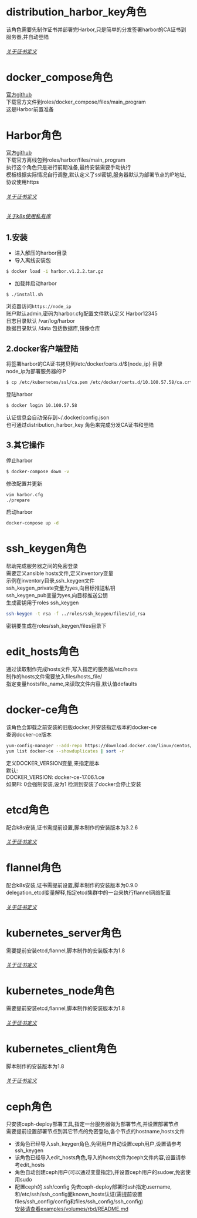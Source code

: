 # distribution_harbor_key角色
该角色需要先制作证书并部署完Harbor,只是简单的分发签署harbor的CA证书到服务器,并自动登陆</br>
###### [关于证书定义](https://github.com/uufengfeng/Ansible_Script_null/tree/master/cfssl)
# docker_compose角色
[官方github](https://github.com/docker/compose)</br>
下载官方文件到roles/docker_compose/files/main_program</br>
这是Harbor前置准备</br>
# Harbor角色
[官方github](https://github.com/vmware/harbor)</br>
下载官方离线包到roles/harbor/files/main_program</br>
执行这个角色只是进行前期准备,最终安装需要手动执行</br>
模板根据实际情况自行调整,默认定义了ssl密钥,服务器默认为部署节点的IP地址,协议使用https</br>
###### [关于证书定义](https://github.com/uufengfeng/Ansible_Script_null/tree/master/cfssl)
###### [关于k8s使用私有库](https://github.com/uufengfeng/Ansible_Script_null/tree/master/examples/harbor)</br>
## 1.安装
* 进入解压的harbor目录
* 导入离线安装包
```sh
$ docker load -i harbor.v1.2.2.tar.gz
```
* 加载并启动harbor
```sh
$ ./install.sh
```
浏览器访问<code>https://node_ip</code></br>
账户默认admin,密码为harbor.cfg配置文件默认定义 Harbor12345</br>
日志目录默认 /var/log/harbor</br>
数据目录默认 /data 包括数据库,镜像仓库</br>
## 2.docker客户端登陆
将签署harbor的CA证书拷贝到/etc/docker/certs.d/${node_ip} 目录</br>
node_ip为部署服务器的IP</br>
```sh
$ cp /etc/kubernetes/ssl/ca.pem /etc/docker/certs.d/10.100.57.58/ca.crt
```
登陆harbor</br>
```sh
$ docker login 10.100.57.58
```
认证信息会自动保存到~/.docker/config.json</br>
也可通过distribution_harbor_key 角色来完成分发CA证书和登陆</br>
## 3.其它操作
停止harbor</br>
```sh
$ docker-compose down -v
```
修改配置并更新</br>
```sh
vim harbor.cfg
./prepare
```
启动harbor</br>
```sh
docker-compose up -d
```
# ssh_keygen角色
帮助完成服务器之间的免密登录</br>
需要定义ansible hosts文件,定义inventory变量</br>
示例在inventory目录,ssh_keygen文件</br>
ssh_keygen_private变量为yes,向目标推送私钥</br>
ssh_keygen_pub变量为yes,向目标推送公钥</br>
生成密钥用于roles ssh_keygen</br>
```sh
ssh-keygen -t rsa -f ../roles/ssh_keygen/files/id_rsa
```
密钥要生成在roles/ssh_keygen/files目录下</br>
# edit_hosts角色
通过读取制作完成hosts文件,写入指定的服务器/etc/hosts</br>
制作的hosts文件需要放入files/hosts_file/</br>
指定变量hostsfile_name,来读取文件内容,默认值defaults</br>
# docker-ce角色
该角色会卸载之前安装的旧版docker,并安装指定版本的docker-ce</br>
查询docker-ce版本</br>
```sh
yum-config-manager --add-repo https://download.docker.com/linux/centos/docker-ce.repo
yum list docker-ce --showduplicates | sort -r
```
定义DOCKER_VERSION变量,来指定版本</br>
默认:</br>
DOCKER_VERSION: docker-ce-17.06.1.ce</br>
如果FI: 0会强制安装,设为1 检测到安装了docker会停止安装</br>
# etcd角色
配合k8s安装,证书需提前设置,脚本制作的安装版本为3.2.6</br>
###### [关于证书定义](https://github.com/uufengfeng/Ansible_Script_null/tree/master/cfssl)</br>
# flannel角色
配合k8s安装,证书需提前设置,脚本制作的安装版本为0.9.0</br>
delegation_etcd变量解释,指定etcd集群中的一台来执行flannel网络配置</br>
###### [关于证书定义](https://github.com/uufengfeng/Ansible_Script_null/tree/master/cfssl)</br>
# kubernetes_server角色
需要提前安装etcd,flannel,脚本制作的安装版本为1.8</br>
###### [关于证书定义](https://github.com/uufengfeng/Ansible_Script_null/tree/master/cfssl)</br>
# kubernetes_node角色
需要提前安装etcd,flannel,脚本制作的安装版本为1.8</br>
###### [关于证书定义](https://github.com/uufengfeng/Ansible_Script_null/tree/master/cfssl)</br>
# kubernetes_client角色
脚本制作的安装版本为1.8</br>
###### [关于证书定义](https://github.com/uufengfeng/Ansible_Script_null/tree/master/cfssl)</br>
# ceph角色
只安装ceph-deploy部署工具,指定一台服务器做为部署节点,并设置部署节点</br>
需要提前设置部署节点到其它节点的免密登陆,各个节点的hostname,hosts文件</br>
* 该角色已经导入ssh_keygen角色,免密用户自动设置ceph用户,设置请参考ssh_keygen</br>
* 该角色已经导入edit_hosts角色,导入的hosts文件为ceph文件内容,设置请参考edit_hosts</br>
* 角色自动创建ceph用户(可以通过变量指定),并设置ceph用户的sudoer,免密使用sudo</br>
* 配置ceph的.ssh/config 免去ceph-deploy部署时ssh指定username,和/etc/ssh/ssh_config面known_hosts认证(需提前设置files/ssh_config/config和files/ssh_config/ssh_config)</br>
[安装请查看examples/volumes/rbd/README.md](https://github.com/uufengfeng/Ansible_Script_null/tree/master/examples/volumes/rbd)</br>

